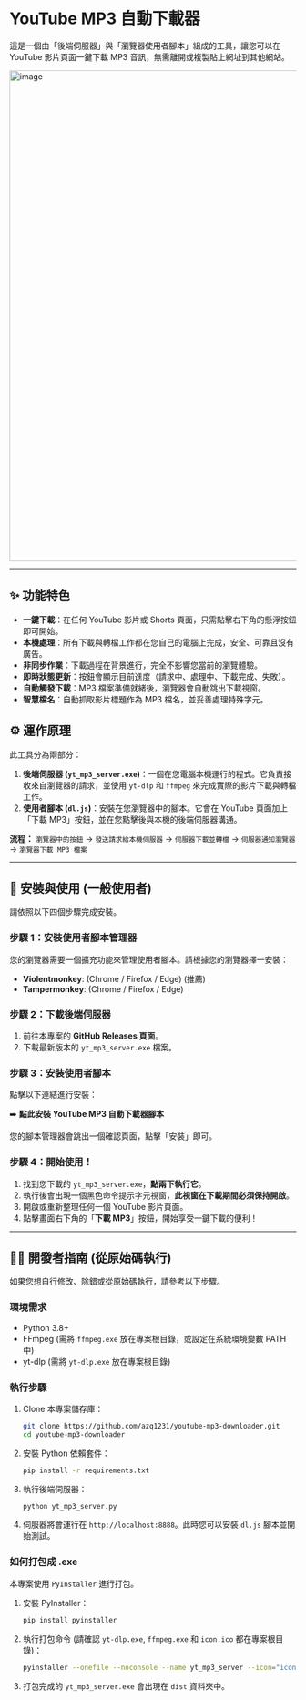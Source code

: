 # YouTube MP3 自動下載器

這是一個由「後端伺服器」與「瀏覽器使用者腳本」組成的工具，讓您可以在 YouTube 影片頁面一鍵下載 MP3 音訊，無需離開或複製貼上網址到其他網站。

 <img width="1169" height="862" alt="image" src="https://github.com/user-attachments/assets/d25f2f2a-a400-4907-8166-fdb4d463f8cb" />

---

## ✨ 功能特色

*   **一鍵下載**：在任何 YouTube 影片或 Shorts 頁面，只需點擊右下角的懸浮按鈕即可開始。
*   **本機處理**：所有下載與轉檔工作都在您自己的電腦上完成，安全、可靠且沒有廣告。
*   **非同步作業**：下載過程在背景進行，完全不影響您當前的瀏覽體驗。
*   **即時狀態更新**：按鈕會顯示目前進度（請求中、處理中、下載完成、失敗）。
*   **自動觸發下載**：MP3 檔案準備就緒後，瀏覽器會自動跳出下載視窗。
*   **智慧檔名**：自動抓取影片標題作為 MP3 檔名，並妥善處理特殊字元。

## ⚙️ 運作原理

此工具分為兩部分：
1.  **後端伺服器 (`yt_mp3_server.exe`)**：一個在您電腦本機運行的程式。它負責接收來自瀏覽器的請求，並使用 `yt-dlp` 和 `ffmpeg` 來完成實際的影片下載與轉檔工作。
2.  **使用者腳本 (`dl.js`)**：安裝在您瀏覽器中的腳本。它會在 YouTube 頁面加上「下載 MP3」按鈕，並在您點擊後與本機的後端伺服器溝通。

**流程：** `瀏覽器中的按鈕` -> `發送請求給本機伺服器` -> `伺服器下載並轉檔` -> `伺服器通知瀏覽器` -> `瀏覽器下載 MP3 檔案`

---

## 🚀 安裝與使用 (一般使用者)

請依照以下四個步驟完成安裝。

### 步驟 1：安裝使用者腳本管理器

您的瀏覽器需要一個擴充功能來管理使用者腳本。請根據您的瀏覽器擇一安裝：
*   **Violentmonkey**: (Chrome / Firefox / Edge) (推薦)
*   **Tampermonkey**: (Chrome / Firefox / Edge)

### 步驟 2：下載後端伺服器

1.  前往本專案的 **GitHub Releases 頁面**。 <!-- 請將 YOUR_USERNAME 換成您的 GitHub 使用者名稱 -->
2.  下載最新版本的 `yt_mp3_server.exe` 檔案。

### 步驟 3：安裝使用者腳本

點擊以下連結進行安裝：

➡️ **點此安裝 YouTube MP3 自動下載器腳本** <!-- 請將 YOUR_USERNAME 換成您的 GitHub 使用者名稱 -->

您的腳本管理器會跳出一個確認頁面，點擊「安裝」即可。

### 步驟 4：開始使用！

1.  找到您下載的 `yt_mp3_server.exe`，**點兩下執行它**。
2.  執行後會出現一個黑色命令提示字元視窗，**此視窗在下載期間必須保持開啟**。
3.  開啟或重新整理任何一個 YouTube 影片頁面。
4.  點擊畫面右下角的「**下載 MP3**」按鈕，開始享受一鍵下載的便利！

---

## 👨‍💻 開發者指南 (從原始碼執行)

如果您想自行修改、除錯或從原始碼執行，請參考以下步驟。

### 環境需求

*   Python 3.8+
*   FFmpeg (需將 `ffmpeg.exe` 放在專案根目錄，或設定在系統環境變數 PATH 中)
*   yt-dlp (需將 `yt-dlp.exe` 放在專案根目錄)

### 執行步驟

1.  Clone 本專案儲存庫：
    ```bash
    git clone https://github.com/azq1231/youtube-mp3-downloader.git
    cd youtube-mp3-downloader
    ```

2.  安裝 Python 依賴套件：
    ```bash
    pip install -r requirements.txt
    ```

3.  執行後端伺服器：
    ```bash
    python yt_mp3_server.py
    ```

4.  伺服器將會運行在 `http://localhost:8888`。此時您可以安裝 `dl.js` 腳本並開始測試。

### 如何打包成 .exe

本專案使用 `PyInstaller` 進行打包。

1.  安裝 PyInstaller：
    ```bash
    pip install pyinstaller
    ```

2.  執行打包命令 (請確認 `yt-dlp.exe`, `ffmpeg.exe` 和 `icon.ico` 都在專案根目錄)：
    ```bash
    pyinstaller --onefile --noconsole --name yt_mp3_server --icon="icon.ico" --add-binary "yt-dlp.exe;." --add-binary "ffmpeg.exe;." yt_mp3_server.py
    ```

3.  打包完成的 `yt_mp3_server.exe` 會出現在 `dist` 資料夾中。
